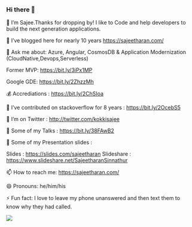 ### Hi there 👋

🔭 I’m Sajee.Thanks for dropping by! I like to Code and help developers to build the next generation applications.

🌱 I’ve blogged here for nearly 10 years https://sajeetharan.com/

💬 Ask me about: Azure, Angular, CosmosDB & Application Modernization   (CloudNative,Devops,Serverless)

Former MVP: https://bit.ly/3iPx1MP

Google GDE: https://bit.ly/2ZhzzMh

💰 Accrediations : https://bit.ly/2ChSIoa

👯 I’ve contributed on stackoverflow for 8 years : https://bit.ly/2OcebS5

🤔 I’m on Twitter : http://twitter.com/kokkisajee

💬 Some of my Talks :  https://bit.ly/38FAwB2

📁 Some of my Presentation slides :   

Slides : https://slides.com/sajeetharan
Slideshare : https://www.slideshare.net/SajeetharanSinnathur

📫 How to reach me: https://sajeetharan.com/


😄 Pronouns: he/him/his

⚡ Fun fact: I love to leave my phone unanswered and then text them to know why they had called.

![](https://i.stack.imgur.com/XshE9.gif)
